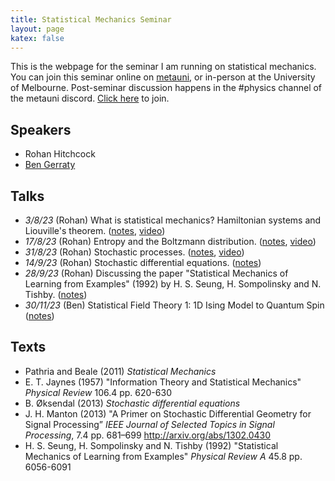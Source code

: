 ```yaml
---
title: Statistical Mechanics Seminar
layout: page
katex: false
---
```



This is the webpage for the seminar I am running on statistical mechanics. You 
can join this seminar online on [metauni](https://metauni.org), or in-person at 
the University of Melbourne. Post-seminar discussion happens in the #physics channel of the metauni discord. [Click here](https://discord.gg/JbYbXWJAhB) to join.

## Speakers 
- Rohan Hitchcock
- [Ben Gerraty](https://bengerraty.github.io)

## Talks
- *3/8/23* (Rohan) What is statistical mechanics? Hamiltonian systems and Liouville's theorem. ([notes](/stat-mech/intro.pdf), [video](https://youtu.be/D2Lyxkf5gIM))
- *17/8/23* (Rohan) Entropy and the Boltzmann distribution. ([notes](/stat-mech/entropy-and-boltzmann.pdf), [video](https://youtu.be/DwyIcfzT8e8))
- *31/8/23* (Rohan) Stochastic processes. ([notes](/stat-mech/stochastic-processes.pdf), [video](https://youtu.be/sa4y1G4VHyQ))
- *14/9/23* (Rohan) Stochastic differential equations. ([notes](/stat-mech/stochastic-integration-and-sdes.pdf))
- *28/9/23* (Rohan) Discussing the paper "Statistical Mechanics of Learning from Examples" (1992) by H. S. Seung, H. Sompolinsky and N. Tishby. ([notes](/stat-mech/statistical-mechanics-of-learning-from-examples-notes.pdf))
- *30/11/23* (Ben) Statistical Field Theory 1: 1D Ising Model to Quantum Spin ([notes](https://bengerraty.github.io/notes/SFT1-2.pdf))


## Texts
- Pathria and Beale (2011) *Statistical Mechanics*
- E. T. Jaynes (1957) "Information Theory and Statistical Mechanics" *Physical Review* 106.4 pp. 620-630
- B. Øksendal (2013) *Stochastic differential equations*
- J. H. Manton (2013) "A Primer on Stochastic Differential Geometry for Signal Processing” *IEEE Journal of Selected Topics in Signal Processing*, 7.4 pp. 681–699 <http://arxiv.org/abs/1302.0430>
- H. S. Seung, H. Sompolinsky and N. Tishby (1992) "Statistical Mechanics of Learning from Examples" *Physical Review A* 45.8 pp. 6056-6091
